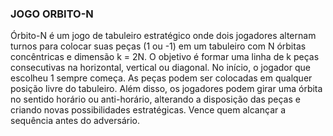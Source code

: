 ### JOGO ORBITO-N ###
Órbito-N é um jogo de tabuleiro estratégico onde dois jogadores alternam turnos para colocar suas peças (1 ou -1) em um tabuleiro com N órbitas concêntricas e dimensão k = 2N. 
O objetivo é formar uma linha de k peças consecutivas na horizontal, vertical ou diagonal. No início, o jogador que escolheu 1 sempre começa. 
As peças podem ser colocadas em qualquer posição livre do tabuleiro. Além disso, os jogadores podem girar uma órbita no sentido horário ou anti-horário, 
alterando a disposição das peças e criando novas possibilidades estratégicas. 
Vence quem alcançar a sequência antes do adversário.
